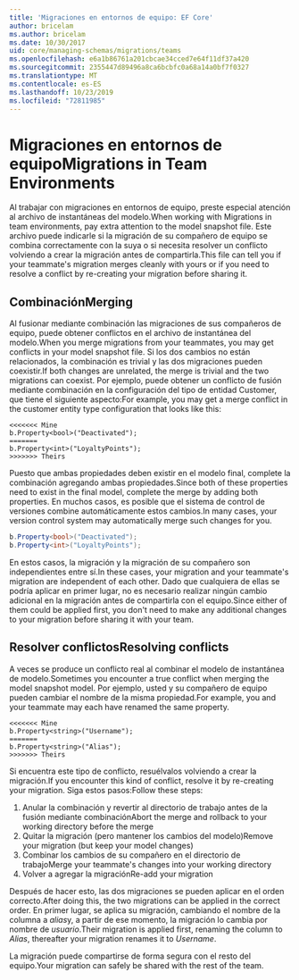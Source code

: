 ```yaml
---
title: 'Migraciones en entornos de equipo: EF Core'
author: bricelam
ms.author: bricelam
ms.date: 10/30/2017
uid: core/managing-schemas/migrations/teams
ms.openlocfilehash: e6a1b86761a201cbcae34cced7e64f11df37a420
ms.sourcegitcommit: 2355447d89496a8ca6bcbfc0a68a14a0bf7f0327
ms.translationtype: MT
ms.contentlocale: es-ES
ms.lasthandoff: 10/23/2019
ms.locfileid: "72811985"
---
```

# <a name="migrations-in-team-environments"></a><span data-ttu-id="af0a7-102">Migraciones en entornos de equipo</span><span class="sxs-lookup"><span data-stu-id="af0a7-102">Migrations in Team Environments</span></span>

<span data-ttu-id="af0a7-103">Al trabajar con migraciones en entornos de equipo, preste especial atención al archivo de instantáneas del modelo.</span><span class="sxs-lookup"><span data-stu-id="af0a7-103">When working with Migrations in team environments, pay extra attention to the model snapshot file.</span></span> <span data-ttu-id="af0a7-104">Este archivo puede indicarle si la migración de su compañero de equipo se combina correctamente con la suya o si necesita resolver un conflicto volviendo a crear la migración antes de compartirla.</span><span class="sxs-lookup"><span data-stu-id="af0a7-104">This file can tell you if your teammate's migration merges cleanly with yours or if you need to resolve a conflict by re-creating your migration before sharing it.</span></span>

## <a name="merging"></a><span data-ttu-id="af0a7-105">Combinación</span><span class="sxs-lookup"><span data-stu-id="af0a7-105">Merging</span></span>

<span data-ttu-id="af0a7-106">Al fusionar mediante combinación las migraciones de sus compañeros de equipo, puede obtener conflictos en el archivo de instantánea del modelo.</span><span class="sxs-lookup"><span data-stu-id="af0a7-106">When you merge migrations from your teammates, you may get conflicts in your model snapshot file.</span></span> <span data-ttu-id="af0a7-107">Si los dos cambios no están relacionados, la combinación es trivial y las dos migraciones pueden coexistir.</span><span class="sxs-lookup"><span data-stu-id="af0a7-107">If both changes are unrelated, the merge is trivial and the two migrations can coexist.</span></span> <span data-ttu-id="af0a7-108">Por ejemplo, puede obtener un conflicto de fusión mediante combinación en la configuración del tipo de entidad Customer, que tiene el siguiente aspecto:</span><span class="sxs-lookup"><span data-stu-id="af0a7-108">For example, you may get a merge conflict in the customer entity type configuration that looks like this:</span></span>

    <<<<<<< Mine
    b.Property<bool>("Deactivated");
    =======
    b.Property<int>("LoyaltyPoints");
    >>>>>>> Theirs

<span data-ttu-id="af0a7-109">Puesto que ambas propiedades deben existir en el modelo final, complete la combinación agregando ambas propiedades.</span><span class="sxs-lookup"><span data-stu-id="af0a7-109">Since both of these properties need to exist in the final model, complete the merge by adding both properties.</span></span> <span data-ttu-id="af0a7-110">En muchos casos, es posible que el sistema de control de versiones combine automáticamente estos cambios.</span><span class="sxs-lookup"><span data-stu-id="af0a7-110">In many cases, your version control system may automatically merge such changes for you.</span></span>

``` csharp
b.Property<bool>("Deactivated");
b.Property<int>("LoyaltyPoints");
```

<span data-ttu-id="af0a7-111">En estos casos, la migración y la migración de su compañero son independientes entre sí.</span><span class="sxs-lookup"><span data-stu-id="af0a7-111">In these cases, your migration and your teammate's migration are independent of each other.</span></span> <span data-ttu-id="af0a7-112">Dado que cualquiera de ellas se podría aplicar en primer lugar, no es necesario realizar ningún cambio adicional en la migración antes de compartirla con el equipo.</span><span class="sxs-lookup"><span data-stu-id="af0a7-112">Since either of them could be applied first, you don't need to make any additional changes to your migration before sharing it with your team.</span></span>

## <a name="resolving-conflicts"></a><span data-ttu-id="af0a7-113">Resolver conflictos</span><span class="sxs-lookup"><span data-stu-id="af0a7-113">Resolving conflicts</span></span>

<span data-ttu-id="af0a7-114">A veces se produce un conflicto real al combinar el modelo de instantánea de modelo.</span><span class="sxs-lookup"><span data-stu-id="af0a7-114">Sometimes you encounter a true conflict when merging the model snapshot model.</span></span> <span data-ttu-id="af0a7-115">Por ejemplo, usted y su compañero de equipo pueden cambiar el nombre de la misma propiedad.</span><span class="sxs-lookup"><span data-stu-id="af0a7-115">For example, you and your teammate may each have renamed the same property.</span></span>

    <<<<<<< Mine
    b.Property<string>("Username");
    =======
    b.Property<string>("Alias");
    >>>>>>> Theirs

<span data-ttu-id="af0a7-116">Si encuentra este tipo de conflicto, resuélvalos volviendo a crear la migración.</span><span class="sxs-lookup"><span data-stu-id="af0a7-116">If you encounter this kind of conflict, resolve it by re-creating your migration.</span></span> <span data-ttu-id="af0a7-117">Siga estos pasos:</span><span class="sxs-lookup"><span data-stu-id="af0a7-117">Follow these steps:</span></span>

1. <span data-ttu-id="af0a7-118">Anular la combinación y revertir al directorio de trabajo antes de la fusión mediante combinación</span><span class="sxs-lookup"><span data-stu-id="af0a7-118">Abort the merge and rollback to your working directory before the merge</span></span>
2. <span data-ttu-id="af0a7-119">Quitar la migración (pero mantener los cambios del modelo)</span><span class="sxs-lookup"><span data-stu-id="af0a7-119">Remove your migration (but keep your model changes)</span></span>
3. <span data-ttu-id="af0a7-120">Combinar los cambios de su compañero en el directorio de trabajo</span><span class="sxs-lookup"><span data-stu-id="af0a7-120">Merge your teammate's changes into your working directory</span></span>
4. <span data-ttu-id="af0a7-121">Volver a agregar la migración</span><span class="sxs-lookup"><span data-stu-id="af0a7-121">Re-add your migration</span></span>

<span data-ttu-id="af0a7-122">Después de hacer esto, las dos migraciones se pueden aplicar en el orden correcto.</span><span class="sxs-lookup"><span data-stu-id="af0a7-122">After doing this, the two migrations can be applied in the correct order.</span></span> <span data-ttu-id="af0a7-123">En primer lugar, se aplica su migración, cambiando el nombre de la columna a *alias*y, a partir de ese momento, la migración lo cambia por nombre de *usuario*.</span><span class="sxs-lookup"><span data-stu-id="af0a7-123">Their migration is applied first, renaming the column to *Alias*, thereafter your migration renames it to *Username*.</span></span>

<span data-ttu-id="af0a7-124">La migración puede compartirse de forma segura con el resto del equipo.</span><span class="sxs-lookup"><span data-stu-id="af0a7-124">Your migration can safely be shared with the rest of the team.</span></span>
